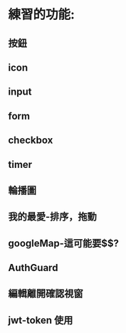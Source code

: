 # 練習的功能:
## 按鈕
## icon
## input
## form
## checkbox
## timer
## 輪播圖
## 我的最愛-排序，拖動
## googleMap-這可能要$$?
## AuthGuard
## 編輯離開確認視窗
## jwt-token 使用